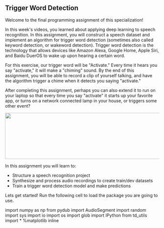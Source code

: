 ## Trigger Word Detection

Welcome to the final programming assignment of this specialization! 

In this week's videos, you learned about applying deep learning to speech recognition. In this assignment, you will construct a speech dataset and implement an algorithm for trigger word detection (sometimes also called keyword detection, or wakeword detection). Trigger word detection is the technology that allows devices like Amazon Alexa, Google Home, Apple Siri, and Baidu DuerOS to wake up upon hearing a certain word.  

For this exercise, our trigger word will be "Activate." Every time it hears you say "activate," it will make a "chiming" sound. By the end of this assignment, you will be able to record a clip of yourself talking, and have the algorithm trigger a chime when it detects you saying "activate." 

After completing this assignment, perhaps you can also extend it to run on your laptop so that every time you say "activate" it starts up your favorite app, or turns on a network connected lamp in your house, or triggers some other event? 

<img src="https://hub.coursera-notebooks.org/user/ockloifhzcbbmvjhrhoplj/notebooks/Week%203/Trigger%20word%20detection/images/sound.png" style="width:1000px;height:150px;">

In this assignment you will learn to: 
- Structure a speech recognition project
- Synthesize and process audio recordings to create train/dev datasets
- Train a trigger word detection model and make predictions

Lets get started! Run the following cell to load the package you are going to use.    


import numpy as np
from pydub import AudioSegment
import random
import sys
import io
import os
import glob
import IPython
from td_utils import *
%matplotlib inline
